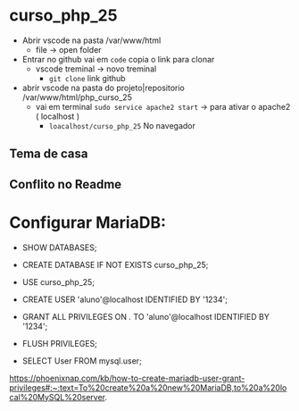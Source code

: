 # curso_php_25
- Abrir vscode na pasta /var/www/html
   - file -> open folder
-  Entrar no github vai em `code` copia o link para clonar
   - vscode treminal -> novo treminal
     - `git clone` link github
- abrir vscode na pasta do projeto|repositorio /var/www/html/php_curso_25
     - vai em terminal `sudo service apache2 start` -> para ativar o apache2 ( localhost )
       - `loacalhost/curso_php_25` No navegador

## Tema de casa  

## Conflito no Readme

# Configurar MariaDB:

- SHOW DATABASES;

- CREATE DATABASE IF NOT EXISTS curso_php_25;

- USE curso_php_25;

- CREATE USER 'aluno'@localhost IDENTIFIED BY '1234';

- GRANT ALL PRIVILEGES ON *.* TO 'aluno'@localhost IDENTIFIED BY '1234';

- FLUSH PRIVILEGES;

- SELECT User FROM mysql.user;


https://phoenixnap.com/kb/how-to-create-mariadb-user-grant-privileges#:~:text=To%20create%20a%20new%20MariaDB,to%20a%20local%20MySQL%20server.